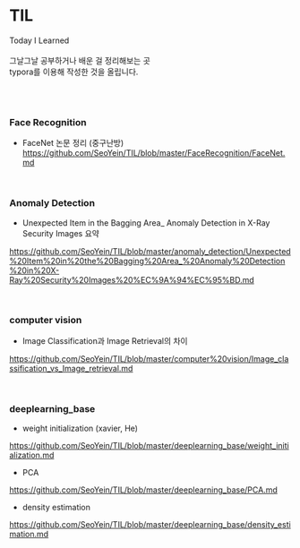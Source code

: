 # TIL
Today I Learned </br>
</br>
그날그날 공부하거나 배운 걸 정리해보는 곳 </br>
typora를 이용해 작성한 것을 올립니다. 

</br>

</br>

### Face Recognition 

- FaceNet 논문 정리 (중구난방) </br><https://github.com/SeoYein/TIL/blob/master/FaceRecognition/FaceNet.md>

</br>

### Anomaly Detection 

*  Unexpected Item in the Bagging Area_ Anomaly Detection in X-Ray Security Images 요약

https://github.com/SeoYein/TIL/blob/master/anomaly_detection/Unexpected%20Item%20in%20the%20Bagging%20Area_%20Anomaly%20Detection%20in%20X-Ray%20Security%20Images%20%EC%9A%94%EC%95%BD.md

 </br>

### computer vision

* Image Classification과 Image Retrieval의 차이 

https://github.com/SeoYein/TIL/blob/master/computer%20vision/Image_classification_vs_Image_retrieval.md

 </br>

### deeplearning_base 

* weight initialization (xavier, He) 

https://github.com/SeoYein/TIL/blob/master/deeplearning_base/weight_initialization.md

* PCA 

https://github.com/SeoYein/TIL/blob/master/deeplearning_base/PCA.md 

* density estimation

https://github.com/SeoYein/TIL/blob/master/deeplearning_base/density_estimation.md
